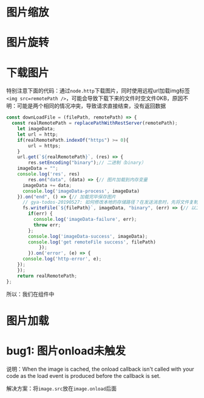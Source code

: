 # 图片缩放

# 图片旋转

# 下载图片
特别注意下面的代码：通过`node.http`下载图片，同时使用远程url加载img标签`<img src=remotePath />`，可能会导致下载下来的文件时空文件0KB，原因不明：可能是两个相同的情况冲突，导致请求直接结束，没有返回数据
```js
const downLoadFile = (filePath, remotePath) => {
  const realRemotePath = replacePathWithRestServer(remotePath);
	let imageData;
	let url = http;
	if(realRemotePath.indexOf("https") >= 0){
		url = https;
	}
	url.get(`${realRemotePath}`, (res) => {
		res.setEncoding("binary");// 二进制（binary）
    imageData = "";
    console.log('res', res)
		res.on("data", (data) => {// 图片加载到内存变量
      imageData += data;
      console.log('imageData-process', imageData)
    }).on("end", () => {// 加载完毕保存图片
      // gya-todos-20190527: 如何修改本地的存储路径？在发送消息时，先将文件复制到指定目录，然后发送？
      fs.writeFile(`${filePath}`, imageData, "binary", (err) => {// 以二进制格式保存
        if(err) {
          console.log('imageData-failure', err);
          throw err;
        };
        console.log('imageData-success', imageData);
        console.log('get remoteFile success', filePath)
			});
		}).on('error', (e) => {
      console.log('http-error', e);
    });
	});
	return realRemotePath;
};
```
所以：我们在组件中

# 图片加载
# bug1: 图片onload未触发
说明：When the image is cached, the onload callback isn't called with your code as the load event is produced before the callback is set.

解决方案：将`image.src`放在`image.onload`后面